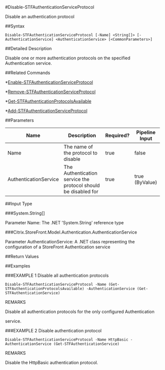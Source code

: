 #Disable-STFAuthenticationServiceProtocol
Disable an authentication protocol
##Syntax
```Disable-STFAuthenticationServiceProtocol [-Name] <String[]> [-AuthenticationService] <AuthenticationService> [<CommonParameters>]
```
##Detailed Description
Disable one or more authentication protocols on the specified Authentication service.
##Related Commands
*[Enable-STFAuthenticationServiceProtocol](Enable-STFAuthenticationServiceProtocol)
*[Remove-STFAuthenticationServiceProtocol](Remove-STFAuthenticationServiceProtocol)
*[Get-STFAuthenticationProtocolsAvailable](Get-STFAuthenticationProtocolsAvailable)
*[Add-STFAuthenticationServiceProtocol](Add-STFAuthenticationServiceProtocol)
##Parameters
|Name|Description|Required?|Pipeline Input||--|--|--|--||Name|The name of the protocol to disable|true|false||AuthenticationService|The Authentication service the protocol should be disabled for|true|true (ByValue)|##Input Type
###System.String[]
Parameter Name: The .NET 'System.String' reference type
###Citrix.StoreFront.Model.Authentication.AuthenticationService
Parameter AuthenticationService: A .NET class representing the configuration of a StoreFront Authentication service
##Return Values
##Examples
###EXAMPLE 1 Disable all authentication protocols
```Disable-STFAuthenticationServiceProtocol -Name (Get-STFAuthenticationProtocolsAvailable) -AuthenticationService (Get-STFAuthenticationService)
```
REMARKS
Disable all authentication protocols for the only configured Authentication
service.
###EXAMPLE 2 Disable authentication protocol
```Disable-STFAuthenticationServiceProtocol -Name HttpBasic -AuthenticationService (Get-STFAuthenticationService)
```
REMARKS
Disable the HttpBasic authentication protocol.
